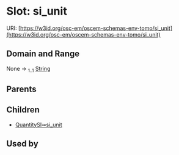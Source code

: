 
# Slot: si_unit



URI: [https://w3id.org/osc-em/oscem-schemas-env-tomo/si_unit](https://w3id.org/osc-em/oscem-schemas-env-tomo/si_unit)


## Domain and Range

None &#8594;  <sub>1..1</sub> [String](types/String.md)

## Parents


## Children

 *  [QuantitySI➞si_unit](QuantitySI_si_unit.md)

## Used by

